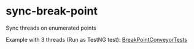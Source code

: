 # sync-break-point
Sync threads on enumerated points

Example with 3 threads (Run as TestNG test): 
[BreakPointConveyorTests](https://github.com/DmitriyL/sync-break-point/blob/master/src/test/java/conversion7/break_point_system/conveyor/BreakPointConveyorTests.java)
